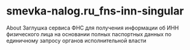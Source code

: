 # smevka-nalog.ru_fns-inn-singular
About Заглушка сервиса ФНС для получения информации об ИНН физического лица на основании полных паспортных данных по единичному запросу органов исполнительной власти

